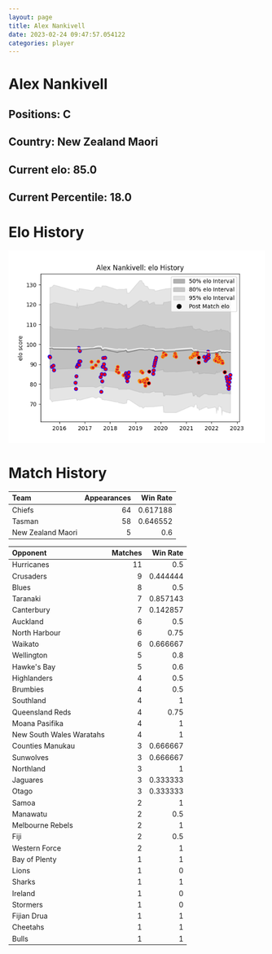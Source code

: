 ```yaml
---  
layout: page  
title: Alex Nankivell  
date: 2023-02-24 09:47:57.054122  
categories: player  
---
```

# Alex Nankivell

## Positions: C

## Country: New Zealand Maori

## Current elo: 85.0

## Current Percentile: 18.0

# Elo History


![elo history](history_AlexNankivell.png)
# Match History


| Team              |   Appearances |   Win Rate |
|:------------------|--------------:|-----------:|
| Chiefs            |            64 |   0.617188 |
| Tasman            |            58 |   0.646552 |
| New Zealand Maori |             5 |   0.6      |

| Opponent                 |   Matches |   Win Rate |
|:-------------------------|----------:|-----------:|
| Hurricanes               |        11 |   0.5      |
| Crusaders                |         9 |   0.444444 |
| Blues                    |         8 |   0.5      |
| Taranaki                 |         7 |   0.857143 |
| Canterbury               |         7 |   0.142857 |
| Auckland                 |         6 |   0.5      |
| North Harbour            |         6 |   0.75     |
| Waikato                  |         6 |   0.666667 |
| Wellington               |         5 |   0.8      |
| Hawke's Bay              |         5 |   0.6      |
| Highlanders              |         4 |   0.5      |
| Brumbies                 |         4 |   0.5      |
| Southland                |         4 |   1        |
| Queensland Reds          |         4 |   0.75     |
| Moana Pasifika           |         4 |   1        |
| New South Wales Waratahs |         4 |   1        |
| Counties Manukau         |         3 |   0.666667 |
| Sunwolves                |         3 |   0.666667 |
| Northland                |         3 |   1        |
| Jaguares                 |         3 |   0.333333 |
| Otago                    |         3 |   0.333333 |
| Samoa                    |         2 |   1        |
| Manawatu                 |         2 |   0.5      |
| Melbourne Rebels         |         2 |   1        |
| Fiji                     |         2 |   0.5      |
| Western Force            |         2 |   1        |
| Bay of Plenty            |         1 |   1        |
| Lions                    |         1 |   0        |
| Sharks                   |         1 |   1        |
| Ireland                  |         1 |   0        |
| Stormers                 |         1 |   0        |
| Fijian Drua              |         1 |   1        |
| Cheetahs                 |         1 |   1        |
| Bulls                    |         1 |   1        |